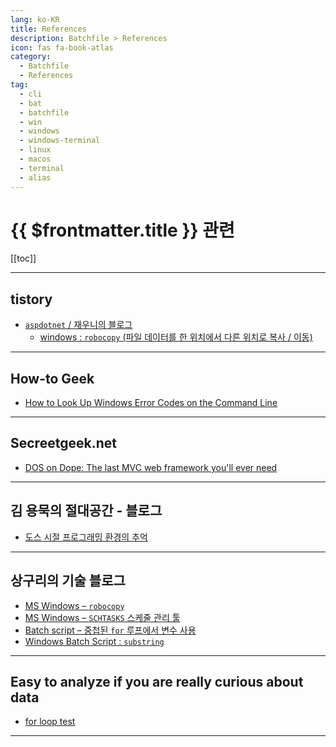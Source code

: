 ```yaml
---
lang: ko-KR
title: References
description: Batchfile > References
icon: fas fa-book-atlas
category: 
  - Batchfile 
  - References
tag: 
  - cli
  - bat
  - batchfile
  - win
  - windows
  - windows-terminal
  - linux
  - macos
  - terminal
  - alias
---
```


# {{ $frontmatter.title }} 관련

[[toc]]

---

## tistory

- [`aspdotnet` / 재우니의 블로그](https://aspdotnet.tistory.com/m/)
  - [windows : `robocopy` (파일 데이터를 한 위치에서 다른 위치로 복사 / 이동)](https://aspdotnet.tistory.com/m/3272)
  <!-- END: aspdotnet -->
<!-- END: tistory.com -->

---

## How-to Geek

- [How to Look Up Windows Error Codes on the Command Line](https://www.howtogeek.com/857654/how-to-look-up-windows-error-codes-on-the-command-line)

---

## Secreetgeek.net

- [DOS on Dope: The last MVC web framework you'll ever need](https://secretgeek.net/dod_intro)

---

## 김 용묵의 절대공간 - 블로그

- [도스 시절 프로그래밍 환경의 추억](http://moogi.new21.org/tc/2280)

---

## 상구리의 기술 블로그

- [MS Windows – `robocopy`](https://skyer9.pe.kr/wordpress/?p=9012)
- [MS Windows – `SCHTASKS` 스케줄 관리 툴](https://skyer9.pe.kr/wordpress/?p=9434)
- [Batch script – 중첩된 `for` 루프에서 변수 사용](https://skyer9.pe.kr/wordpress/?p=9538)
- [Windows Batch Script : `substring`](https://skyer9.pe.kr/wordpress/?p=9543)

<!-- END: skyer9.pe.kr -->

---

## Easy to analyze if you are really curious about data

- [for loop test](https://kangmyounghun.blogspot.com/2024/07/pipe-redirection.html)

---

<TagLinks />
